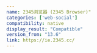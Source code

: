 ```yaml
---
name: 2345浏览器 (2345 Browser)"
categories: ['web-social']
compatibility: native
display_result: "Compatible"
version_from: "13.6"
link: https://ie.2345.cc/
---
```

